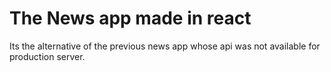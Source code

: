 # The News app made in react
Its the alternative of the previous news app whose api was not available for production server.
